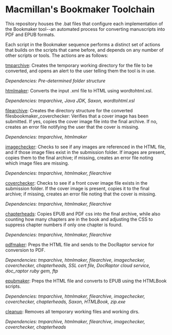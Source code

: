 # Macmillan's Bookmaker Toolchain

This repository houses the .bat files that configure each implementation of the Bookmaker tool--an automated process for converting manuscripts into PDF and EPUB formats.

Each script in the Bookmaker sequence performs a distinct set of actions that builds on the scripts that came before, and depends on any number of other scripts or tools. The actions are as follows:

[tmparchive](https://github.com/macmillanpublishers/bookmaker_tmparchive): Creates the temporary working directory for the file to be converted, and opens an alert to the user telling them the tool is in use.

*Dependencies: Pre-determined folder structure*

[htmlmaker](https://github.com/macmillanpublishers/bookmaker_htmlmaker): Converts the input .xml file to HTML using wordtohtml.xsl.

*Dependencies: tmparchive, Java JDK, Saxon, wordtohtml.xsl*

[filearchive](https://github.com/macmillanpublishers/bookmaker_filearchive): Creates the directory structure for the converted filesbookmaker_coverchecker: Verifies that a cover image has been submitted. If yes, copies the cover image file into the final archive. If no, creates an error file notifying the user that the cover is missing.

*Dependencies: tmparchive, htmlmaker*

[imagechecker](https://github.com/macmillanpublishers/bookmaker_imagechecker): Checks to see if any images are referenced in the HTML file, and if those image files exist in the submission folder. If images are present, copies them to the final archive; if missing, creates an error file noting which image files are missing.

*Dependencies: tmparchive, htmlmaker, filearchive*

[coverchecker](https://github.com/macmillanpublishers/bookmaker_coverchecker): Checks to see if a front cover image file exists in the submission folder. If the cover image is present, copies it to the final archive; if missing, creates an error file noting that the cover is missing.

*Dependencies: tmparchive, htmlmaker, filearchive*

[chapterheads](https://github.com/macmillanpublishers/bookmaker_chapterheads): Copies EPUB and PDF css into the final archive, while also counting how many chapters are in the book and adjusting the CSS to suppress chapter numbers if only one chapter is found.

*Dependencies: tmparchive, htmlmaker, filearchive*

[pdfmaker](https://github.com/macmillanpublishers/bookmaker_pdfmaker): Preps the HTML file and sends to the DocRaptor service for conversion to PDF.

*Dependencies: tmparchive, htmlmaker, filearchive, imagechecker, coverchecker, chapterheads, SSL cert file, DocRaptor cloud service, doc_raptor ruby gem, ftp*

[epubmaker](https://github.com/macmillanpublishers/bookmaker_epubmaker): Preps the HTML file and converts to EPUB using the HTMLBook scripts.

*Dependencies: tmparchive, htmlmaker, filearchive, imagechecker, coverchecker, chapterheads, Saxon, HTMLBook, zip.exe*

[cleanup](https://github.com/macmillanpublishers/bookmaker_cleanup): Removes all temporary working files and working dirs.

*Dependencies: tmparchive, htmlmaker, filearchive, imagechecker, coverchecker, chapterheads*